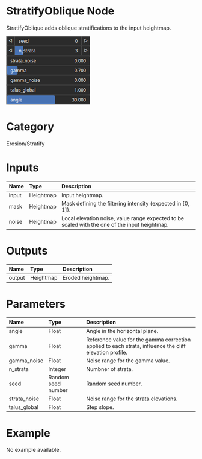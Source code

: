 
StratifyOblique Node
====================


StratifyOblique adds oblique stratifications to the input heightmap.



![img](../../images/nodes/StratifyOblique_settings.png)


# Category


Erosion/Stratify
# Inputs

|Name|Type|Description|
| :--- | :--- | :--- |
|input|Heightmap|Input heightmap.|
|mask|Heightmap|Mask defining the filtering intensity (expected in [0, 1]).|
|noise|Heightmap|Local elevation noise, value range expected to be scaled with the one of the input heightmap.|

# Outputs

|Name|Type|Description|
| :--- | :--- | :--- |
|output|Heightmap|Eroded heightmap.|

# Parameters

|Name|Type|Description|
| :--- | :--- | :--- |
|angle|Float|Angle in the horizontal plane.|
|gamma|Float|Reference value for the gamma correction applied to each strata, influence the cliff elevation profile.|
|gamma_noise|Float|Noise range for the gamma value.|
|n_strata|Integer|Numbner of strata.|
|seed|Random seed number|Random seed number.|
|strata_noise|Float|Noise range for the strata elevations.|
|talus_global|Float|Step slope.|

# Example


No example available.